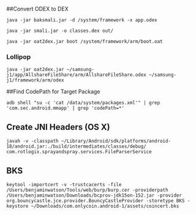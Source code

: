 ##Convert ODEX to DEX

```java -jar baksmali.jar -d /system/framework -x app.odex```

```java -jar smali.jar -o classes.dex out/```

```java -jar oat2dex.jar boot /system/framework/arm/boot.oat```

### Lollipop

```
java -jar oat2dex.jar ~/samsung-j1/app/AllshareFileShare/arm/AllshareFileShare.odex ~/samsung-j1/framework/arm/odex
```

##Find CodePath for Target Package

```adb shell "su -c 'cat /data/system/packages.xml'" | grep 'com.sec.android.mmapp' | grep 'codePath=*'```

## Create JNI Headers (OS X)
```
javah -v -classpath ~/Library/Android/sdk/platforms/android-18/android.jar:./build/intermediates/classes/debug/ com.rotlogix.sprayandspray.services.FileParserService
```

## BKS
```
keytool -importcert -v -trustcacerts -file /Users/benjaminwatson/Tools/web/burp/burp.cer -providerpath /Users/benjaminwatson/Downloads/bcprov-jdk15on-152.jar -provider org.bouncycastle.jce.provider.BouncyCastleProvider -storetype BKS -keystore ~/Downloads/com.onlycoin.android-1/assets/coincert.bks 
```
